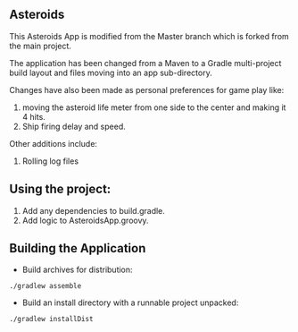Asteroids 
--------------------------------------------

This Asteroids App is modified from the Master branch which is forked from the main project.

The application has been changed from a Maven to a Gradle multi-project build layout and files moving into an app sub-directory.

Changes have also been made as personal preferences for game play like: 
1. moving the asteroid life meter from one side to the center and making it 4 hits.
2. Ship firing delay and speed.

Other additions include:
1. Rolling log files

## Using the project: 
1. Add any dependencies to build.gradle.
2. Add logic to AsteroidsApp.groovy.

## Building the Application
- Build archives for distribution:
```
./gradlew assemble
```
- Build an install directory with a runnable project unpacked:
```
./gradlew installDist
```
